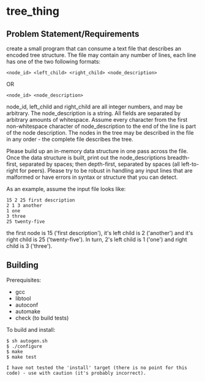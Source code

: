 tree_thing 
==========

Problem Statement/Requirements
------------------------------

create a small program that can consume a text file that describes an encoded tree structure.  The file may contain any number of lines, each line has one of the two following formats:

    <node_id> <left_child> <right_child> <node_description>

OR

    <node_id> <node_description>

node_id, left_child and right_child are all integer numbers, and may be arbitrary. The node_description is a string.  All fields are separated by arbitrary amounts of whitespace.  Assume every character from the first non-whitespace character of node_description to the end of the line is part of the node description.  The nodes in the tree may be described in the file in any order - the complete file describes the tree.

Please build up an in-memory data structure in one pass across the file. Once the data structure is built, print out the node_descriptions breadth-first, separated by spaces; then depth-first, separated by spaces (all left-to-right for peers).  Please try to be robust in handling any input lines that are malformed or have errors in syntax or structure that you can detect.

As an example, assume the input file looks like:

    15 2 25 first description
    2 1 3 another
    1 one
    3 three
    25 twenty-five

the first node is 15 ('first description'), it's left child is 2 ('another') and it's right child is 25 ('twenty-five').  In turn, 2's left child is 1 ('one') and right child is 3 ('three').


Building
--------

Prerequisites:

  * gcc
  * libtool
  * autoconf
  * automake
  * check (to build tests)

To build and install:

    $ sh autogen.sh
    $ ./configure
    $ make
    $ make test

    I have not tested the 'install' target (there is no point for this code) - use with caution (it's probably incorrect).
  
